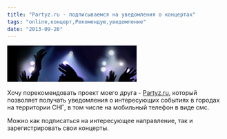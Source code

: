 ```yaml
---
title: "Partyz.ru - подписываемся на уведомления о концертах"
tags: "online,концерт,Рекомендую,уведомление"
date: "2013-09-26"
---
```


![](images/Screen-Shot-2013-09-26-at-9.46.26-AM-300x84.png "partyz.ru")

Хочу порекомендовать проект моего друга - [Partyz.ru](http://partyz.ru/), который позволяет получать уведомления о интересующих событиях в городах на территории СНГ, в том числе на мобильный телефон в виде смс.

Можно как подписаться на интересующее направление, так и зарегистрировать свои концерты.
